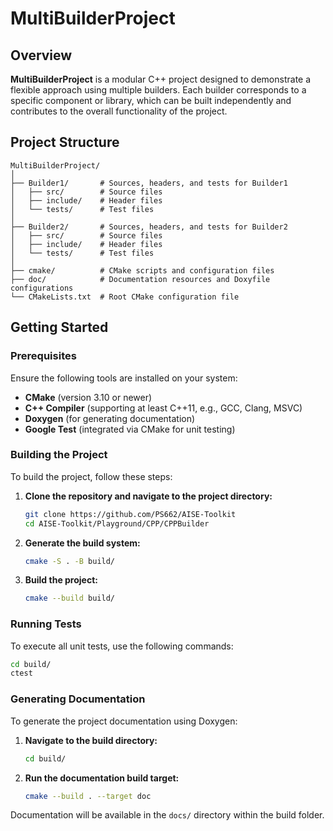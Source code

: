 
# MultiBuilderProject

## Overview
**MultiBuilderProject** is a modular C++ project designed to demonstrate a flexible approach using multiple builders. Each builder corresponds to a specific component or library, which can be built independently and contributes to the overall functionality of the project.

## Project Structure
```
MultiBuilderProject/
│
├── Builder1/       # Sources, headers, and tests for Builder1
│   ├── src/        # Source files
│   ├── include/    # Header files
│   └── tests/      # Test files
│
├── Builder2/       # Sources, headers, and tests for Builder2
│   ├── src/        # Source files
│   ├── include/    # Header files
│   └── tests/      # Test files
│
├── cmake/          # CMake scripts and configuration files
├── doc/            # Documentation resources and Doxyfile configurations
└── CMakeLists.txt  # Root CMake configuration file
```

## Getting Started

### Prerequisites
Ensure the following tools are installed on your system:
- **CMake** (version 3.10 or newer)
- **C++ Compiler** (supporting at least C++11, e.g., GCC, Clang, MSVC)
- **Doxygen** (for generating documentation)
- **Google Test** (integrated via CMake for unit testing)

### Building the Project
To build the project, follow these steps:

1. **Clone the repository and navigate to the project directory:**
    ```bash
    git clone https://github.com/PS662/AISE-Toolkit
    cd AISE-Toolkit/Playground/CPP/CPPBuilder
    ```

2. **Generate the build system:**
    ```bash
    cmake -S . -B build/
    ```

3. **Build the project:**
    ```bash
    cmake --build build/
    ```

### Running Tests
To execute all unit tests, use the following commands:
```bash
cd build/
ctest
```

### Generating Documentation
To generate the project documentation using Doxygen:

1. **Navigate to the build directory:**
    ```bash
    cd build/
    ```

2. **Run the documentation build target:**
    ```bash
    cmake --build . --target doc
    ```

Documentation will be available in the `docs/` directory within the build folder.
